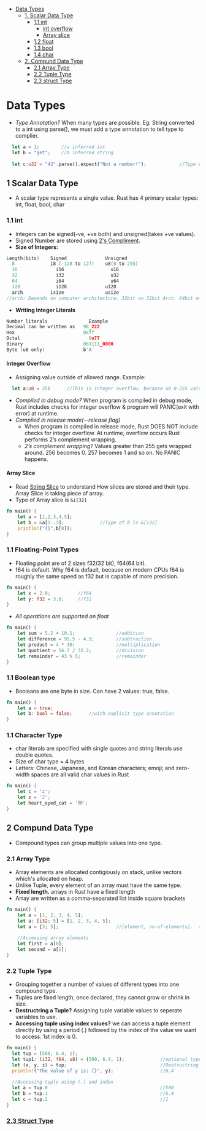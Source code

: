 - [Data Types](#datatypes)
  - [1. Scalar Data Type](#scalardatatypes)
    - [1.1 int](#intdatatype)
      - [int overflow](#intoverflow)
      - [Array slice](#arrayslice)
    - [1.2 float](#floatdatatypes)
    - [1.3 bool](#booldatatype)
    - [1.4 char](#chardatatype)
  - [2. Compund Data Type](#compounddatatypes)
    - [2.1 Array Type](#arraydatatype)
    - [2.2 Tuple Type](#tupledatatype)
    - [2.3 struct Type](#structdatatype)


<a name="datatypes"></a>
# Data Types
- *Type Annotation?*  When many types are possible. Eg: String converted to a int using parse(), we must add a type annotation to tell type to complier.
```rust
  let a = 1;        //a inferred int
  let b = "get";    //b inferred string
  
  let c:u32 = "42".parse().expect("Not a number!");            //Type Annotation u32
```

<a name="scalardatatypes"></a>
## 1 Scalar Data Type
- A scalar type represents a single value. Rust has 4 primary scalar types: int, float, bool, char

<a name="intdatatype"></a>
### 1.1 int
- Integers can be signed(-ve, +ve  both) and unsigned(takes +ve values).
- Signed Number are stored using [2's Compliment](/Languages/Programming_Languages/C/Bitwise/Representation_of_Numbers). 
- **Size of Integers:**
```c
Length(bits)	Signed	            Unsigned
  8           	i8 (-128 to 127)	u8(0 to 255)
  16	          i16	              u16
  32	          i32	              u32
  64	          i64	              u64
  128   	      i128	            u128
  arch 	        isize	            usize
//arch: Depends on computer architecture. 32bit on 32bit Arch. 64bit on 64bit Arch
```
- **Writing Integer Literals**
```c
Number literals 	          Example
Decimal can be written as   98_222
Hex	                        0xff
Octal	                      0o77
Binary	                    0b1111_0000
Byte (u8 only)            	b'A'
```

<a name="intoverflow"></a>
#### Integer Overflow
- Assigning value outside of allowed range. Example:
```rust
  let a:u8 = 256      //This is integer overflow, because u8 0-255 values can be assigned
```  
- *Compiled in debug mode?* When program is compiled in debug mode, Rust includes checks for integer overflow & program will PANIC(exit with error) at runtime.
- *Compiled in release mode(--release flag)*
  - When program is compiled in release mode, Rust DOES NOT include checks for integer overflow. At runtime, overflow occurs Rust performs 2’s complement wrapping. 
  - *2’s complement wrapping?* Values greater than 255 gets wrapped around. 256 becomes 0. 257 becomes 1 and so on. No PANIC happens.

<a name="arrayslice"></a>
#### Array Slice
- Read [String Slice](../) to understand How slices are stored and their type. Array Slice is taking piece of array.
- Type of Array slice is `&i[32]`
```rust
fn main() {
    let a = [1,2,3,4,5];
    let b = &a[1..3];             //Type of b is &[i32]
    println!("{}",b[0]);
}
```

<a name="floatdatatype"></a>
### 1.1 Floating-Point Types
- Floating point are of 2 sizes f32(32 bit), f64(64 bit). 
- f64 is default. Why f64 is default, because on modern CPUs f64 is roughly the same speed as f32 but is capable of more precision.
```rust
fn main() {
    let x = 2.0;          //f64
    let y: f32 = 3.0;     //f32
}
```
- *All operations are supported on float*
```rust
fn main() {
    let sum = 5.2 + 10.1;               //addition
    let difference = 95.5 - 4.3;        //subtraction
    let product = 4 * 30;               //multiplication
    let quotient = 56.7 / 32.2;         //division
    let remainder = 43 % 5;             //remainder
}
```

<a name="booldatatype"></a>
### 1.1 Boolean type
- Booleans are one byte in size. Can have 2 values: true, false.
```rust
fn main() {
    let a = true;
    let b: bool = false;      //with explicit type annotation
}
```

<a name="chardatatype"></a>
### 1.1 Character Type
- char literals are specified with single quotes and string literals use double quotes.
- Size of char type = 4 bytes
- Letters: Chinese, Japanese, and Korean characters; emoji; and zero-width spaces are all valid char values in Rust
```rust
fn main() {
    let c = 'z';
    let z = 'ℤ';
    let heart_eyed_cat = '😻';
}
```

<a name="compounddatatypes"></a>
## 2 Compund Data Type
- Compound types can group multiple values into one type.

<a name="arraydatatype"></a>
### 2.1 Array Type
- Array elements are allocated contigiously on stack, unlike vectors which's allocated on heap.
- Unlike Tuple, every element of an array must have the same type.
- **Fixed length.** arrays in Rust have a fixed length
- Array are written as a comma-separated list inside square brackets
```rust
fn main() {
    let a = [1, 2, 3, 4, 5];
    let a: [i32; 5] = [1, 2, 3, 4, 5];
    let a = [3; 5];                     //[element, no-of-elements].  a = [3,3,3,3,3]
    
    //Accessing array elements
    let first = a[0];
    let second = a[1];
}
```

<a name="tupledatatype"></a>
### 2.2 Tuple Type
- Grouping together a number of values of different types into one compound type.
- Tuples are fixed length, once declared, they cannot grow or shrink in size.
- **Destructring a Tuple?** Assigning tuple variable values to seperate variables to use.
- **Accessing tuple using index values?** we can access a tuple element directly by using a period (.) followed by the index of the value we want to access. 1st index is 0.
```rust
fn main() {
  let tup = (500, 6.4, 1);
  let tup1: (i32, f64, u8) = (500, 6.4, 1);             //optional type annotation added
  let (x, y, z) = tup;                                  //Destructring tuple
  println!("The value of y is: {}", y);                 //6.4
  
  //Accessing tuple using (.) and index
  let a = tup.0                                         //500
  let b = tup.1                                         //6.4
  let c = tup.2                                         //1
}
```

<a name="structdatatype"></a>
### [2.3 Struct Type](Compound)
